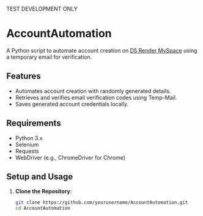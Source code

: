 TEST DEVELOPMENT ONLY

# AccountAutomation

A Python script to automate account creation on [D5 Render MySpace](https://myspace.d5render.com/login) using a temporary email for verification.

## Features

- Automates account creation with randomly generated details.
- Retrieves and verifies email verification codes using Temp-Mail.
- Saves generated account credentials locally.

## Requirements

- Python 3.x
- Selenium
- Requests
- WebDriver (e.g., ChromeDriver for Chrome)

## Setup and Usage

1. **Clone the Repository**:
   ```bash
   git clone https://github.com/yourusername/AccountAutomation.git
   cd AccountAutomation
